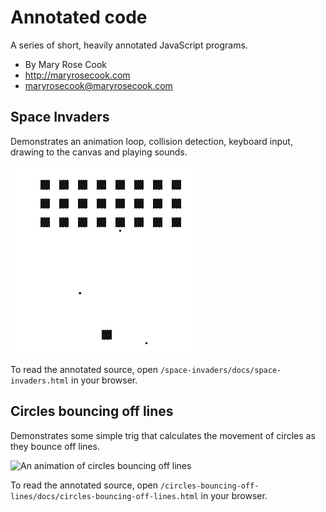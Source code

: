 # Annotated code

A series of short, heavily annotated JavaScript programs.

* By Mary Rose Cook
* http://maryrosecook.com
* maryrosecook@maryrosecook.com

## Space Invaders

Demonstrates an animation loop, collision detection, keyboard input, drawing to the canvas and playing sounds.

![A screenshot of Space Invaders](/space-invaders/src/screenshot.gif)

To read the annotated source, open `/space-invaders/docs/space-invaders.html` in your browser.

## Circles bouncing off lines

Demonstrates some simple trig that calculates the movement of circles as they bounce off lines.

![An animation of circles bouncing off lines](/circles-bouncing-off-lines/screenshot.gif)

To read the annotated source, open `/circles-bouncing-off-lines/docs/circles-bouncing-off-lines.html` in your browser.
